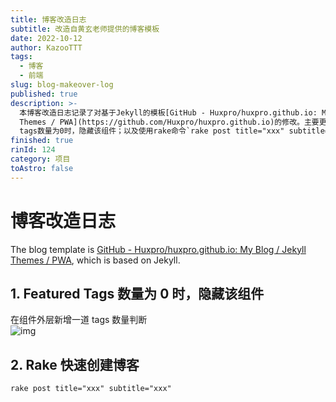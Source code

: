 ```yaml
---
title: 博客改造日志
subtitle: 改造自黄玄老师提供的博客模板
date: 2022-10-12
author: KazooTTT
tags:
  - 博客
  - 前端
slug: blog-makeover-log
published: true
description: >-
  本博客改造日志记录了对基于Jekyll的模板[GitHub - Huxpro/huxpro.github.io: My Blog / Jekyll
  Themes / PWA](https://github.com/Huxpro/huxpro.github.io)的修改。主要更新包括：当featured
  tags数量为0时，隐藏该组件；以及使用rake命令`rake post title="xxx" subtitle="xxx"`快速创建博客文章。
finished: true
rinId: 124
category: 项目
toAstro: false
---
```


# 博客改造日志

The blog template is [GitHub - Huxpro/huxpro.github.io: My Blog / Jekyll Themes / PWA](https://github.com/Huxpro/huxpro.github.io), which is based on Jekyll.

## 1. Featured Tags 数量为 0 时，隐藏该组件

在组件外层新增一道 tags 数量判断  
![img](https://pictures.kazoottt.top/2024/04/20240407-05bf6c42df8ad16eada65d5a9705e2f5.png)

## 2. Rake 快速创建博客

`rake post title="xxx" subtitle="xxx"`
